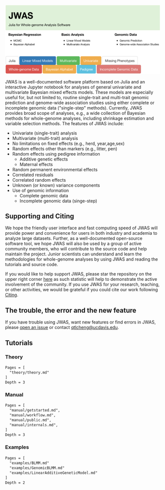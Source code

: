 
![JWAS](assets/JWAS.png)

JWAS is a well-documented software platform based on Julia and an interactive Jupyter notebook for analyses of general
univariate and multivariate Bayesian mixed effects models.  These models are especially useful for, but not limited to,
routine single-trait and multi-trait genomic prediction and genome-wide association studies using either complete or incomplete
genomic data ("single-step" methods). Currently, JWAS provides broad scope of analyses, e.g., a wide collection of Bayesian
methods for whole-genome analyses, including shrinkage estimation and variable selection methods. The features of JWAS include:

* Univariate (single-trait) analysis
* Multivariate (multi-trait) analysis  
* No limitations on fixed effects (e.g., herd, year,age,sex)
* Random effects other than markers (e.g., litter, pen)                                  
* Random effects using pedigree information
  - Additive genetic effects
  - Maternal effects
* Random permanent environmental effects  
* Correlated residuals		
* Correlated random effects
* Unknown (or known) variance components
* Use of genomic information
  - Complete genomic data                                      		
  - Incomplete genomic data (singe-step)


## Supporting and Citing

We hope the friendly user interface and fast computing speed of JWAS will provide power and convenience for users in both industry
and academia to analyze large datasets. Further, as a well-documented open-source software tool, we hope JWAS will also be used by a
group of active community members, who will contribute to the source code and help maintain the project. Junior scientists can
understand and learn the methodologies for whole-genome analyses by using JWAS and reading the tutorials and source code.

If you would like to help support JWAS, please star the repository on the upper right corner
[here](https://github.com/reworkhow/JWAS.jl) as such statistic will help to demonstrate the
active involvement of the community. If you use JWAS for your research, teaching, or other activities,
we would be grateful if you could cite our work following [Citing](@ref).


## The trouble, the error and the new feature

If you have trouble using JWAS, want new features or find errors in JWAS, please [open an issue](https://github.com/reworkhow/JWAS.jl/issues) or contact <qtlcheng@ucdavis.edu>.

## Tutorials

### Theory
```@contents
Pages = [
  "theory/theory.md"
]
Depth = 3
```

### Manual
```@contents
Pages = [
  "manual/getstarted.md",
  "manual/workflow.md",
  "manual/public.md",
  "manual/internals.md",
]
Depth = 3
```

### Examples
```@contents
Pages = [
  "examples/BLMM.md"
  "examples/GenomicBLMM.md"
  "examples/LinearAdditiveGeneticModel.md"
]
Depth = 2
```

